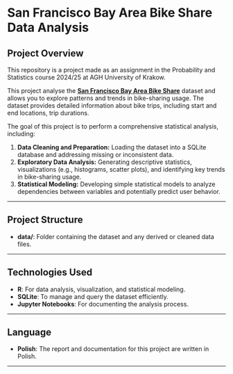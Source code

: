 # San Francisco Bay Area Bike Share Data Analysis

## Project Overview

This repository is a project made as an assignment in the Probability and Statistics course 2024/25 at AGH University of Krakow.

This project analyse the [**San Francisco Bay Area Bike Share**](https://www.kaggle.com/datasets/benhamner/sf-bay-area-bike-share) dataset and allows you to explore patterns and trends in bike-sharing usage. The dataset provides detailed information about bike trips, including start and end locations, trip durations.

The goal of this project is to perform a comprehensive statistical analysis, including:

1. **Data Cleaning and Preparation:** Loading the dataset into a SQLite database and addressing missing or inconsistent data.
2. **Exploratory Data Analysis:** Generating descriptive statistics, visualizations (e.g., histograms, scatter plots), and identifying key trends in bike-sharing usage.
3. **Statistical Modeling:** Developing simple statistical models to analyze dependencies between variables and potentially predict user behavior.

---

## Project Structure

- **data/**: Folder containing the dataset and any derived or cleaned data files.

---

## Technologies Used

- **R**: For data analysis, visualization, and statistical modeling.
- **SQLite**: To manage and query the dataset efficiently.
- **Jupyter Notebooks**: For documenting the analysis process.

---

## Language

- **Polish**: The report and documentation for this project are written in Polish.

---
